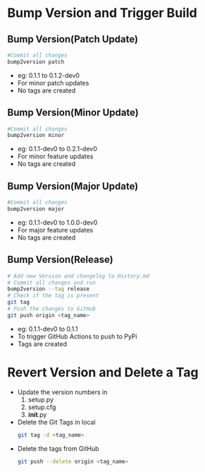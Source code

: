 # Bump Version and Trigger Build

## Bump Version(Patch Update)

```bash
#Commit all changes
bump2version patch
```

- eg: 0.1.1 to 0.1.2-dev0
- For minor patch updates
- No tags are created

## Bump Version(Minor Update)

```bash
#Commit all changes
bump2version minor
```

- eg: 0.1.1-dev0 to 0.2.1-dev0
- For minor feature updates
- No tags are created

## Bump Version(Major Update)

```bash
#Commit all changes
bump2version major
```

- eg: 0.1.1-dev0 to 1.0.0-dev0
- For major feature updates
- No tags are created

## Bump Version(Release)

```bash
# Add new Version and changelog to History.md
# Commit all changes and run
bump2version --tag release
# Check if the tag is present
git tag
# Push the changes to GitHub
git push origin <tag_name>

```

- eg: 0.1.1-dev0 to 0.1.1
- To trigger GitHub Actions to push to PyPi
- Tags are created

# Revert Version and Delete a Tag

- Update the version numbers in
  1. setup.py
  1. setup.cfg
  1. __init__.py
- Delete the Git Tags in local
  ```bash
  git tag -d <tag_name>
  ```
- Delete the tags from GitHub
  ```bash
  git push --delete origin <tag_name>
  ```
